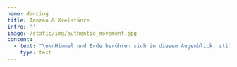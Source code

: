 ```yaml
---
name: dancing
title: Tanzen & Kreistänze
intro: ''
image: /static/img/authentic_movement.jpg
content:
  - text: "\n\nHimmel und Erde berühren sich in diesem Augenblick, stille, kaum wahrnehmbar. Und manches Mal laut jubelnd.\r\n\nZu tanzen ist für mich Ausdruck höchster Freude, Dankbarkeit und Begeisterung.\r\n\nIch bin unendlich dankbar, dass ich mich bewegen kann, und zwar genauso, wie ich es beim Tanzen tue. Ob das für Dabeistehende eigenartig oder interessant erscheint, ist mir in diesem Augenblick vollkommen egal – ein glückseliger Zustand, der mir sonst nicht immer so leicht und schnell zufließt\r\n\n##"
    type: text
---
```


